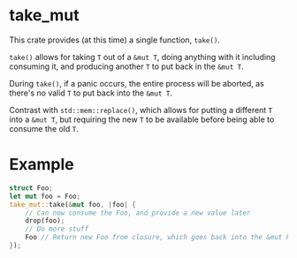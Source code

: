 # take_mut

This crate provides (at this time) a single function, `take()`.

`take()` allows for taking `T` out of a `&mut T`, doing anything with it including consuming it, and producing another `T` to put back in the `&mut T`.

During `take()`, if a panic occurs, the entire process will be aborted, as there's no valid `T` to put back into the `&mut T`.

Contrast with `std::mem::replace()`, which allows for putting a different `T` into a `&mut T`, but requiring the new `T` to be available before being able to consume the old `T`.

# Example
```rust
struct Foo;
let mut foo = Foo;
take_mut::take(&mut foo, |foo| {
    // Can now consume the Foo, and provide a new value later
    drop(foo);
    // Do more stuff
    Foo // Return new Foo from closure, which goes back into the &mut Foo
});
```